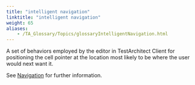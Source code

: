 ```yaml
--- 
title: "intelligent navigation"
linktitle: "intelligent navigation"
weight: 65
aliases: 
    - /TA_Glossary/Topics/glossaryIntelligentNavigation.html
---
```


A set of behaviors employed by the editor in TestArchitect Client for positioning the cell pointer at the location most likely to be where the user would next want it.

See [Navigation](/TA_Help/Topics/Getting_started_overview_the_test_editor.html#section.intelligent_nav) for further information.

